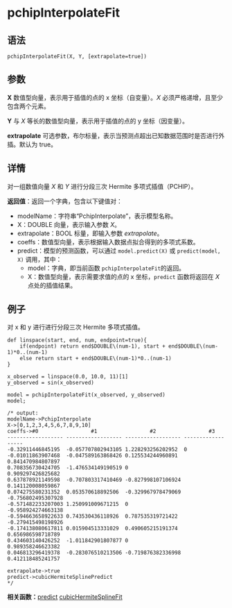 # pchipInterpolateFit

## 语法

`pchipInterpolateFit(X, Y, [extrapolate=true])`

## 参数

**X** 数值型向量，表示用于插值的点的 x 坐标（自变量）。*X* 必须严格递增，且至少包含两个元素。

**Y** 与 *X* 等长的数值型向量，表示用于插值的点的 y 坐标（因变量）。

**extrapolate** 可选参数，布尔标量，表示当预测点超出已知数据范围时是否进行外插。默认为 true。

## 详情

对一组数值向量 *X* 和 *Y* 进行分段三次 Hermite 多项式插值（PCHIP）。

**返回值**：返回一个字典，包含以下键值对：

* modelName：字符串“PchipInterpolate”，表示模型名称。
* X：DOUBLE 向量，表示输入参数 *X*。
* extrapolate：BOOL 标量，即输入参数 *extrapolate*。
* coeffs：数值型向量，表示根据输入数据点拟合得到的多项式系数。
* predict：模型的预测函数，可以通过 `model.predict(X)` 或 `predict(model,
  X)` 调用，其中：
  + model：字典，即当前函数 `pchipInterpolateFit`的返回。
  + X：数值型向量，表示需要求值的点的 x 坐标，`predict` 函数将返回在 *X*
    点处的插值结果。

## 例子

对 x 和 y 进行进行分段三次 Hermite 多项式插值。

```
def linspace(start, end, num, endpoint=true){
	if(endpoint) return end$DOUBLE\(num-1), start + end$DOUBLE\(num-1)*0..(num-1)
	else return start + end$DOUBLE\(num-1)*0..(num-1)
}

x_observed = linspace(0.0, 10.0, 11)[1]
y_observed = sin(x_observed)

model = pchipInterpolateFit(x_observed, y_observed)
model;

/* output:
modelName->PchipInterpolate
X->[0,1,2,3,4,5,6,7,8,9,10]
coeffs->#0                 #1                 #2                 #3
------------------ ------------------ ------------------ ------------------
-0.32911446845195  -0.057707802943105 1.228293256202952  0
-0.01011863907468  -0.047589163868426 0.125534244960891  0.841470984807897
0.708356730424705  -1.476534149190519 0                  0.909297426825682
0.637878921149598  -0.707803317410469 -0.827998107106924 0.141120008059867
0.074275580231352  0.053570618892506  -0.329967978479069 -0.756802495307928
-0.571482233207003 1.250991009671215  0                  -0.958924274663138
-0.594663658922633 0.743530436118926  0.787535319721422  -0.279415498198926
-0.174138080617811 0.015904513331029  0.490605215191374  0.656986598718789
0.434603140426252  -1.011842901807877 0                  0.989358246623382
0.046813296419378  -0.283076510213506 -0.719876382336998 0.412118485241757

extrapolate->true
predict->cubicHermiteSplinePredict
*/
```

**相关函数：**[predict](predict.md)
[cubicHermiteSplineFit](../c/cubichermitesplinefit.md)


